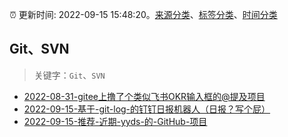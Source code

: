 :alarm_clock: 更新时间: 2022-09-15 15:48:20。[来源分类](../README.md)、[标签分类](../TAGS.md)、[时间分类](../TIMELINE.md)

## Git、SVN


> 关键字：`Git`、`SVN`



- [2022-08-31-gitee上撸了个类似飞书OKR输入框的@提及项目](https://www.zhangxinxu.com/wordpress/2022/08/gitee-feishu-okr-at-mention/) 
- [2022-09-15-基于-git-log-的钉钉日报机器人（日报？写个屁）](https://www.v2ex.com/t/880390) 
- [2022-09-15-推荐-近期-yyds-的-GitHub-项目](https://toutiao.io/k/i1qkq4o) 